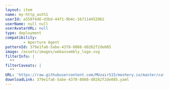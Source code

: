 ```yaml
---
layout: item
name: my-http_auth1
userId: a550f4d6-d3bd-44f1-9b4c-167114452062
userName: null null
userAvatarURL: null
type: deployment
compatibility: 
        - Aperture Agent
patternId: 379e1fa6-5abe-4378-8088-d0282f2de085
image: /assets/images/webassembly_logo.svg
filterInfo: |
  ""
filterCaveats: |
  ""
URL: 'https://raw.githubusercontent.com/MUzairS15/meshery.io/master/catalog/379e1fa6-5abe-4378-8088-d0282f2de085.yaml'
downloadLink: 379e1fa6-5abe-4378-8088-d0282f2de085.yaml
---
```

